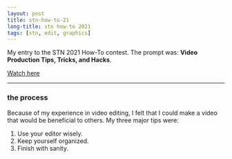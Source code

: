 ```yaml
---
layout: post
title: stn-how-to-21
long-title: stn how-to 2021
tags: [stn, edit, graphics]
---
```

My entry to the STN 2021 How-To contest. The prompt was: **Video Production Tips, Tricks, and Hacks**.

<a href="https://youtu.be/naHeEzfsAnM" target="_blank">Watch here</a>

<hr class="in-content">

### the process
Because of my experience in video editing, I felt that I could make a video that would be beneficial to others. My three major tips were:
1. Use your editor wisely.
2. Keep yourself organized.
3. Finish with sanity.